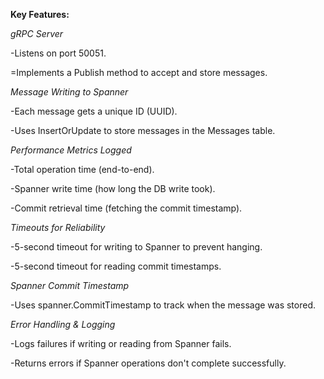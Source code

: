 **Key Features:**


*gRPC Server*

-Listens on port 50051.

=Implements a Publish method to accept and store messages.


*Message Writing to Spanner*


-Each message gets a unique ID (UUID).

-Uses InsertOrUpdate to store messages in the Messages table.


*Performance Metrics Logged*

-Total operation time (end-to-end).

-Spanner write time (how long the DB write took).

-Commit retrieval time (fetching the commit timestamp).


*Timeouts for Reliability*

-5-second timeout for writing to Spanner to prevent hanging.

-5-second timeout for reading commit timestamps.


*Spanner Commit Timestamp*

-Uses spanner.CommitTimestamp to track when the message was stored.


*Error Handling & Logging*

-Logs failures if writing or reading from Spanner fails.

-Returns errors if Spanner operations don't complete successfully.
